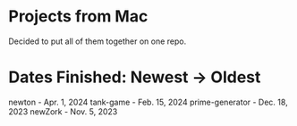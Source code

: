 # Projects from Mac
Decided to put all of them together on one repo.

# Dates Finished: Newest -> Oldest
newton - Apr. 1, 2024
tank-game - Feb. 15, 2024
prime-generator - Dec. 18, 2023
newZork - Nov. 5, 2023
